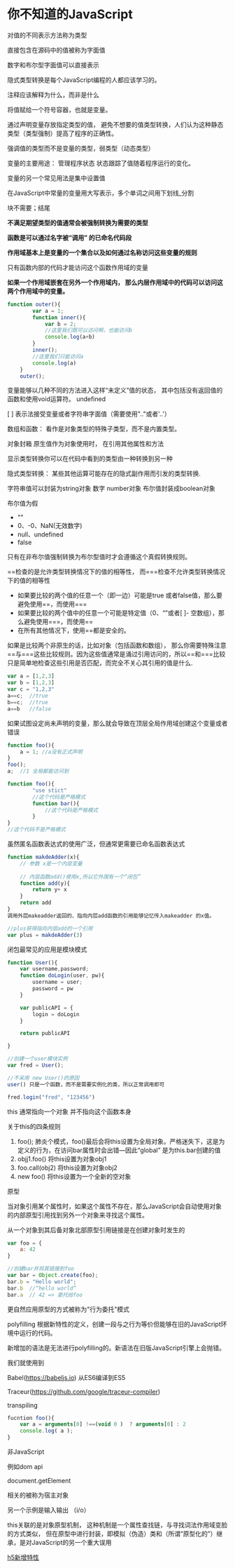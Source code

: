 # 你不知道的JavaScript

对值的不同表示方法称为类型

直接包含在源码中的值被称为字面值

数字和布尔型字面值可以直接表示

隐式类型转换是每个JavaScript编程的人都应该学习的。

注释应该解释为什么，而非是什么

将值赋给一个符号容器，也就是变量。

通过声明变量存放指定类型的值， 避免不想要的值类型转换，人们认为这种静态类型（类型强制）提高了程序的正确性。

强调值的类型而不是变量的类型，弱类型（动态类型）

变量的主要用途： 管理程序状态  状态跟踪了值随着程序运行的变化。

变量的另一个常见用法是集中设置值 

在JavaScript中常量的变量用大写表示，多个单词之间用下划线_分割

块不需要；结尾

**不满足期望类型的值通常会被强制转换为需要的类型**

**函数是可以通过名字被“调用” 的已命名代码段**

**作用域基本上是变量的一个集合以及如何通过名称访问这些变量的规则**

只有函数内部的代码才能访问这个函数作用域的变量

**如果一个作用域嵌套在另外一个作用域内， 那么内层作用域中的代码可以访问这两个作用域中的变量。**

```jsx
function outer(){
        var a = 1;
        function inner(){
            var b = 2;
            //这里我们既可以访问啊，也能访问b
            console.log(a+b)
        }
        inner();
        //这里我们只能访问a
        console.log(a)
    }
    outer();
```

变量能够以几种不同的方法进入这样“未定义”值的状态， 其中包括没有返回值的函数和使用void运算符。  undefined

[ ] 表示法接受变量或者字符串字面值（需要使用".."或者'..'）

数组和函数： 看作是对象类型的特殊子类型，而不是内置类型。

对象封箱 原生值作为对象使用时， 在引用其他属性和方法

显示类型转换你可以在代码中看到的类型由一种转换到另一种

隐式类型转换： 某些其他运算可能存在的隐式副作用而引发的类型转换.

字符串值可以封装为string对象  数字  number对象 布尔值封装成boolean对象

布尔值为假

- ""
- 0、-0、NaN(无效数字)
- null、undefined
- false

只有在非布尔值强制转换为布尔型值时才会遵循这个真假转换规则。

==检查的是允许类型转换情况下的值的相等性， 而===检查不允许类型转换情况下的值的相等性

- 如果要比较的两个值的任意一个（即一边）可能是true 或者false值，那么要避免使用==，而使用===
- 如果要比较的两个值中的任意一个可能是特定值（0、“”或者[ ]- 空数组），那么避免使用===，而使用==
- 在所有其他情况下，使用==都是安全的。

如果是比较两个非原生的话，比如对象（包括函数和数组）， 那么你需要特殊注意==与===这些比较规则。因为这些值通常是涌过引用访问的，所以==和===比较只是简单地检查这些引用是否匹配，而完全不关心其引用的值是什么.

```jsx
var a = [1,2,3]
var b = [1,2,3]
var c = "1,2,3"
a==c;  //true
b==c;  //true
a==b   //false
```

如果试图设定尚未声明的变量，那么就会导致在顶层全局作用域创建这个变量或者错误

```jsx
function foo(){
	a = 1; //a没有正式声明
}
foo();
a;  //1 全局都能访问到
```

```jsx
function foo(){
		"use stict"
		//这个代码是严格模式
		function bar(){
			//这个代码是严格模式
		}
}
//这个代码不是严格模式
```

虽然匿名函数表达式的使用广泛，但通常更需要已命名函数表达式

```jsx
function makdeAdder(x){
	// 参数 x是一个内层变量
	
	// 内层函数add()使用x,所以它外围有一个“闭包”
	function add(y){
		return y+ x
	}
	return add
}
调用外层makeadder返回的、指向内层add函数的引用能够记忆传入makeadder 的x值。

//plus获得指向内层add的一个引用
var plus = makdeAdder(3)
```

闭包最常见的应用是模块模式

```jsx
function User(){
	var username,password;
	function doLogin(user, pw){
		username = user;
		password = pw
	}

	var publicAPI = {
		login = doLogin
	}

	return publicAPI

}

//创建一个user模块实例
var fred = User();

//不采用 new User()的原因
user() 只是一个函数，而不是需要实例化的类，所以正常调用即可

fred.login("fred", "123456")
```

this 通常指向一个对象  并不指向这个函数本身

关于this的四条规则

1. foo();   肺炎个模式，foo()最后会将this设置为全局对象。严格迷失下，这是为定义的行为，在访问bar属性时会出错—因此“global” 是为this.bar创建的值
2. objj1.foo()  将this设置为对象obj1
3. foo.call(obj2)   将this设置为对象obj2
4. new foo()    将this设置为一个全新的空对象

原型

当对象引用某个属性时，如果这个属性不存在，那么JavaScript会自动使用对象的内部原型引用找到另外一个对象来寻找这个属性。

从一个对象到其后备对象北部原型引用链接是在创建对象时发生的

```jsx
var foo = {
	a: 42
}

//创建bar并将其链接到foo
var bar = Object.create(foo);
bar.b = "Hello world";
bar.b  //“hello world”
bar.a  // 42 => 委托给foo
```

更自然应用原型的方式被称为"行为委托"模式

polyfilling 根据新特性的定义，创建一段与之行为等价但能够在旧的JavaScript环境中运行的代码。

新增加的语法是无法进行polyfilling的。新语法在旧版JavaScript引擎上会抛错。

我们就使用到

Babel(https://babeljs.io)  从ES6编译到ES5

Traceur(https://github.com/google/traceur-compiler)

transpiling 

```jsx
fucntion foo(){
	var a = arguments[0] !==(void 0 )  ? arguments[0] : 2
	console.log( a );
}
```

非JavaScript

例如dom api 

document.getElement

相关的被称为宿主对象

另一个示例是输入输出 （i/o）

this关联的是对象原型机制， 这种机制是一个属性查找链，与寻找词法作用域变脸的方式类似， 但在原型中进行封装，即模拟（伪造）类和（所谓“原型化的”）继承，是对JavaScript的另一个重大误用

[h5新增特性](https://www.notion.so/h5-59d12d68fb6f4928bf67115aa54278a0)
